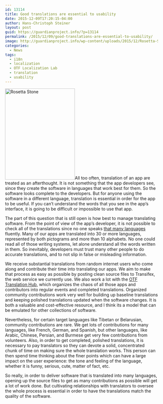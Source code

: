 ```yaml
---
id: 13114
title: Good translations are essential to usability
date: 2015-12-09T17:20:15-04:00
author: Hans-Christoph Steiner
layout: post
guid: https://guardianproject.info/?p=13114
permalink: /2015/12/09/good-translations-are-essential-to-usability/
image: http://guardianproject.info/wp-content/uploads/2015/12/Rosetta-Stone.jpg
categories:
  - News
tags:
  - i18n
  - localization
  - OTF Localization Lab
  - translation
  - usability
---
```

[<img src="https://guardianproject.info/wp-content/uploads/2015/12/Rosetta-Stone-230x300.jpg" alt="Rosetta Stone" width="230" height="300" class="alignright size-medium wp-image-13155" srcset="https://guardianproject.info/wp-content/uploads/2015/12/Rosetta-Stone-230x300.jpg 230w, https://guardianproject.info/wp-content/uploads/2015/12/Rosetta-Stone-786x1024.jpg 786w, https://guardianproject.info/wp-content/uploads/2015/12/Rosetta-Stone.jpg 1164w" sizes="(max-width: 230px) 100vw, 230px" />](https://guardianproject.info/wp-content/uploads/2015/12/Rosetta-Stone.jpg)All too often, translation of an app are treated as an afterthought. It is not something that the app developers see, since they create the software in languages that work best for them. So the software looks complete to the developers. But for anyone using the software in a different language, translation is essential in order for the app to be useful. If you can’t understand the words that you see in the app’s interface, it is going to be difficult or impossible to use that app.

The part of this question that is still open is how best to manage translating software. From the point of view of the app’s developer, it is not possible to check all of the translations since no one speaks <a href="https://www.transifex.com/otf/orbot/" target="_blank">that many languages</a> fluently. Many of our apps are translated into 30 or more languages, represented by both pictograms and more than 10 alphabets. No one could read all of those writing systems, let alone understand all the words written in them. So inevitably, developers must trust many other people to do accurate translations, and to not slip in false or misleading information.

We receive substantial translations from random internet users who come along and contribute their time into translating our apps. We aim to make that process as easy as possible by posting clean source files to Transifex, the web service we currently use. We also work a lot with the <a href="https://www.transifex.com/otf" target="_blank">OTF Translation Hub</a>, which organizes the chaos of all those apps and contributors into regular events and completed translations. Organized community contributions work very well for building up baseline translations and keeping polished translations updated when the software changes. It is both a valuable and cost-effective resource, and I think its a model that can be emulated for other collections of software.

Nevertheless, for certain target languages like Tibetan or Belarusian, community contributions are rare. We get lots of contributions for many languages, like French, German, and Spanish, but other languages, like Arabic, Chinese, Persian, and Burmese get very few contributions from volunteers. Also, in order to get completed, polished translations, it is necessary to pay translators so they can devote a solid, concentrated chunk of time on making sure the whole translation works. This person can then spend time thinking about the finer points which can have a large impact on the user experience: the tone and feeling of the language, whether it is funny, serious, cute, matter of fact, etc.

So really, in order to deliver software that is translated into many languages, opening up the source files to get as many contributions as possible will get a lot of work done. But cultivating relationships with translators to oversee the whole process is essential in order to have the translations match the quality of the software.